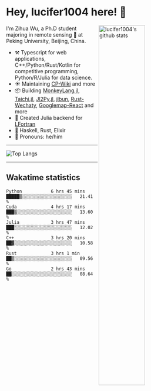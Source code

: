 # Hey, lucifer1004 here! :wave:

<img width="50%" align="right" alt="lucifer1004's github stats" src="https://github-readme-stats.vercel.app/api?username=lucifer1004&show_icons=true">

I'm Zihua Wu, a Ph.D student majoring in remote sensing :satellite: at Peking University, Beijing, China.

- :hammer_and_pick: Typescript for web applications, C++/Python/Rust/Kotlin for competitive programming, Python/R/Julia for data science.
- :sunny: Maintaining [CP-Wiki](https://cp-wiki.vercel.app) and more 
- :package: Building [MonkeyLang.jl](https://github.com/lucifer1004/MonkeyLang.jl), [Taichi.jl](https://github.com/lucifer1004/Taichi.jl), [Jl2Py.jl](https://github.com/lucifer1004/Jl2Py.jl), [jlbun](https://github.com/lucifer1004/jlbun), [Rust-Wechaty](https://github.com/wechaty/rust-wechaty), [Googlemap-React](https://github.com/googlemap-react/googlemap-react) and more
- :sparkler: Created Julia backend for [LFortran](https://github.com/lfortran/lfortran)
- :seedling: Haskell, Rust, Elixir
- :man: Pronouns: he/him

---

![Top Langs](https://github-readme-stats.vercel.app/api/top-langs/?username=lucifer1004&layout=compact)

---

## Wakatime statistics

<!--START_SECTION:waka-->

```text
Python           6 hrs 45 mins   █████▒░░░░░░░░░░░░░░░░░░░   21.41 %
Cuda             4 hrs 17 mins   ███▒░░░░░░░░░░░░░░░░░░░░░   13.60 %
Julia            3 hrs 47 mins   ███░░░░░░░░░░░░░░░░░░░░░░   12.02 %
C++              3 hrs 20 mins   ██▓░░░░░░░░░░░░░░░░░░░░░░   10.58 %
Rust             3 hrs 1 min     ██▒░░░░░░░░░░░░░░░░░░░░░░   09.56 %
Go               2 hrs 43 mins   ██░░░░░░░░░░░░░░░░░░░░░░░   08.64 %
```

<!--END_SECTION:waka-->
